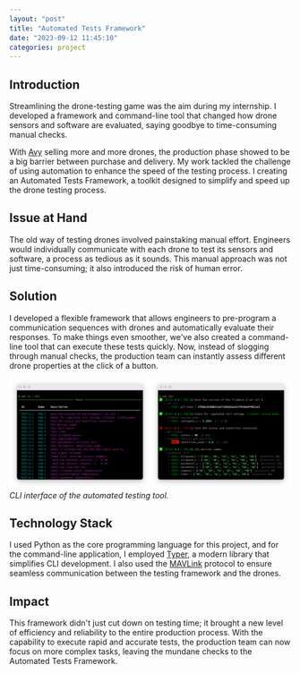 ```yaml
---
layout: "post"
title: "Automated Tests Framework"
date: "2023-09-12 11:45:10"
categories: project
---
```


## Introduction
Streamlining the drone-testing game was the aim during my internship. I developed a framework and command-line tool that changed how drone sensors and software are evaluated, saying goodbye to time-consuming manual checks.

With [Avy](https://avy.eu/) selling more and more drones, the production phase showed to be a big barrier between purchase and delivery. My work tackled the challenge of using automation to enhance the speed of the testing process. I  creating an Automated Tests Framework, a toolkit designed to simplify and speed up the drone testing process.

## Issue at Hand
The old way of testing drones involved painstaking manual effort. Engineers would individually communicate with each drone to test its sensors and software, a process as tedious as it sounds. This manual approach was not just time-consuming; it also introduced the risk of human error.

##  Solution
I developed a flexible framework that allows engineers to pre-program a communication sequences with drones and automatically evaluate their responses. To make things even smoother, we've also created a command-line tool that can execute these tests quickly. Now, instead of slogging through manual checks, the production team can instantly assess different drone properties at the click of a button.

![Sperry](/assets/images/aat.png)
*CLI interface of the automated testing tool.*

## Technology Stack
I used Python as the core programming language for this project, and for the command-line application, I employed [Typer](https://typer.tiangolo.com/), a modern library that simplifies CLI development. I also used the [MAVLink](https://mavlink.io/en/) protocol to ensure seamless communication between the testing framework and the drones.

## Impact
This framework didn't just cut down on testing time; it brought a new level of efficiency and reliability to the entire production process. With the capability to execute rapid and accurate tests, the production team can now focus on more complex tasks, leaving the mundane checks to the Automated Tests Framework.
